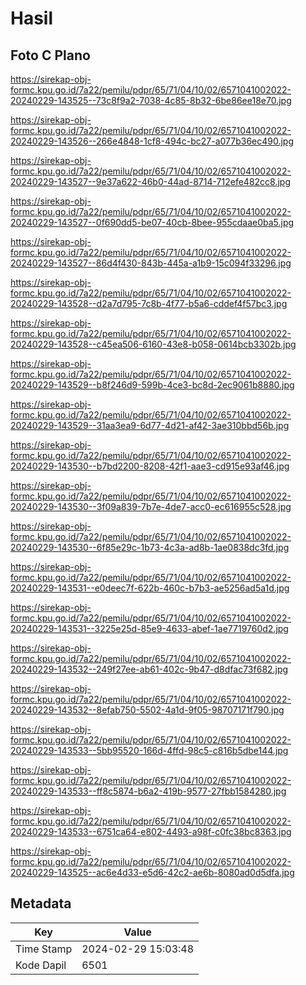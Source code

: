 # Hasil

## Foto C Plano

https://sirekap-obj-formc.kpu.go.id/7a22/pemilu/pdpr/65/71/04/10/02/6571041002022-20240229-143525--73c8f9a2-7038-4c85-8b32-6be86ee18e70.jpg

https://sirekap-obj-formc.kpu.go.id/7a22/pemilu/pdpr/65/71/04/10/02/6571041002022-20240229-143526--266e4848-1cf8-494c-bc27-a077b36ec490.jpg

https://sirekap-obj-formc.kpu.go.id/7a22/pemilu/pdpr/65/71/04/10/02/6571041002022-20240229-143527--9e37a622-46b0-44ad-8714-712efe482cc8.jpg

https://sirekap-obj-formc.kpu.go.id/7a22/pemilu/pdpr/65/71/04/10/02/6571041002022-20240229-143527--0f690dd5-be07-40cb-8bee-955cdaae0ba5.jpg

https://sirekap-obj-formc.kpu.go.id/7a22/pemilu/pdpr/65/71/04/10/02/6571041002022-20240229-143527--86d4f430-843b-445a-a1b9-15c094f33296.jpg

https://sirekap-obj-formc.kpu.go.id/7a22/pemilu/pdpr/65/71/04/10/02/6571041002022-20240229-143528--d2a7d795-7c8b-4f77-b5a6-cddef4f57bc3.jpg

https://sirekap-obj-formc.kpu.go.id/7a22/pemilu/pdpr/65/71/04/10/02/6571041002022-20240229-143528--c45ea506-6160-43e8-b058-0614bcb3302b.jpg

https://sirekap-obj-formc.kpu.go.id/7a22/pemilu/pdpr/65/71/04/10/02/6571041002022-20240229-143529--b8f246d9-599b-4ce3-bc8d-2ec9061b8880.jpg

https://sirekap-obj-formc.kpu.go.id/7a22/pemilu/pdpr/65/71/04/10/02/6571041002022-20240229-143529--31aa3ea9-6d77-4d21-af42-3ae310bbd56b.jpg

https://sirekap-obj-formc.kpu.go.id/7a22/pemilu/pdpr/65/71/04/10/02/6571041002022-20240229-143530--b7bd2200-8208-42f1-aae3-cd915e93af46.jpg

https://sirekap-obj-formc.kpu.go.id/7a22/pemilu/pdpr/65/71/04/10/02/6571041002022-20240229-143530--3f09a839-7b7e-4de7-acc0-ec616955c528.jpg

https://sirekap-obj-formc.kpu.go.id/7a22/pemilu/pdpr/65/71/04/10/02/6571041002022-20240229-143530--6f85e29c-1b73-4c3a-ad8b-1ae0838dc3fd.jpg

https://sirekap-obj-formc.kpu.go.id/7a22/pemilu/pdpr/65/71/04/10/02/6571041002022-20240229-143531--e0deec7f-622b-460c-b7b3-ae5256ad5a1d.jpg

https://sirekap-obj-formc.kpu.go.id/7a22/pemilu/pdpr/65/71/04/10/02/6571041002022-20240229-143531--3225e25d-85e9-4633-abef-1ae7719760d2.jpg

https://sirekap-obj-formc.kpu.go.id/7a22/pemilu/pdpr/65/71/04/10/02/6571041002022-20240229-143532--249f27ee-ab61-402c-9b47-d8dfac73f682.jpg

https://sirekap-obj-formc.kpu.go.id/7a22/pemilu/pdpr/65/71/04/10/02/6571041002022-20240229-143532--8efab750-5502-4a1d-9f05-98707171f790.jpg

https://sirekap-obj-formc.kpu.go.id/7a22/pemilu/pdpr/65/71/04/10/02/6571041002022-20240229-143533--5bb95520-166d-4ffd-98c5-c816b5dbe144.jpg

https://sirekap-obj-formc.kpu.go.id/7a22/pemilu/pdpr/65/71/04/10/02/6571041002022-20240229-143533--ff8c5874-b6a2-419b-9577-27fbb1584280.jpg

https://sirekap-obj-formc.kpu.go.id/7a22/pemilu/pdpr/65/71/04/10/02/6571041002022-20240229-143533--6751ca64-e802-4493-a98f-c0fc38bc8363.jpg

https://sirekap-obj-formc.kpu.go.id/7a22/pemilu/pdpr/65/71/04/10/02/6571041002022-20240229-143525--ac6e4d33-e5d6-42c2-ae6b-8080ad0d5dfa.jpg


## Metadata

| Key        | Value               |
| ---------- | ------------------- |
| Time Stamp | 2024-02-29 15:03:48 |
| Kode Dapil | 6501                |



